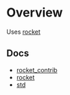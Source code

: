 # Overview
Uses [rocket](https://rocket.rs/v0.4/overview/)

## Docs
- [rocket_contrib](https://rocket.rs/v0.4/overview/)
- [rocket](https://docs.rs/rocket/0.4.5/rocket/index.html)
- [std](https://std.rs)
